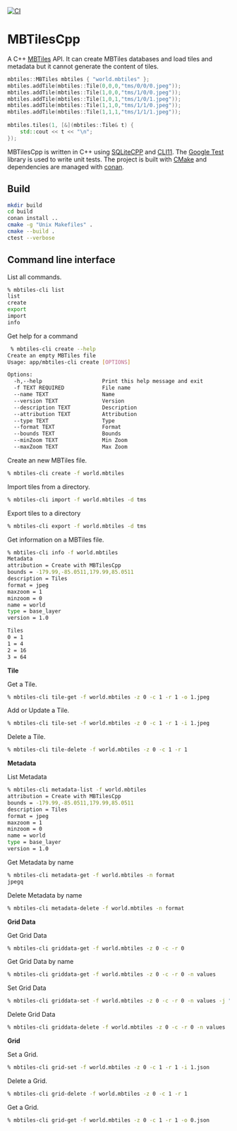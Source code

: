 [![CI](https://github.com/jericks/MBTilesCpp/actions/workflows/ci.yml/badge.svg)](https://github.com/jericks/MBTilesCpp/actions/workflows/ci.yml)

MBTilesCpp
==========

A C++ [MBTiles](https://github.com/mapbox/mbtiles-spec) API.  It can create MBTiles databases and load tiles and metadata but it cannot generate the content of tiles.

```cpp
mbtiles::MBTiles mbtiles { "world.mbtiles" };
mbtiles.addTile(mbtiles::Tile(0,0,0,"tms/0/0/0.jpeg"));
mbtiles.addTile(mbtiles::Tile(1,0,0,"tms/1/0/0.jpeg"));
mbtiles.addTile(mbtiles::Tile(1,0,1,"tms/1/0/1.jpeg"));
mbtiles.addTile(mbtiles::Tile(1,1,0,"tms/1/1/0.jpeg"));
mbtiles.addTile(mbtiles::Tile(1,1,1,"tms/1/1/1.jpeg"));
   
mbtiles.tiles(1, [&](mbtiles::Tile& t) {
    std::cout << t << "\n";
});
```

MBTilesCpp is written in C++ using [SQLiteCPP](https://github.com/SRombauts/SQLiteCpp) and [CLI11](https://github.com/CLIUtils/CLI11).  The [Google Test](https://github.com/google/googletest) library is used to write unit tests.  The project is built
with [CMake](https://cmake.org/) and dependencies are managed with [conan](https://conan.io/).

Build
-----

```bash
mkdir build
cd build
conan install ..
cmake -g "Unix Makefiles" .
cmake --build .
ctest --verbose
```

Command line interface
----------------------

List all commands.

```bash
% mbtiles-cli list
list
create
export
import
info
```

Get help for a command

```bash
 % mbtiles-cli create --help
Create an empty MBTiles file
Usage: app/mbtiles-cli create [OPTIONS]

Options:
  -h,--help                   Print this help message and exit
  -f TEXT REQUIRED            File name
  --name TEXT                 Name
  --version TEXT              Version
  --description TEXT          Description
  --attribution TEXT          Attribution
  --type TEXT                 Type
  --format TEXT               Format
  --bounds TEXT               Bounds
  --minZoom TEXT              Min Zoom
  --maxZoom TEXT              Max Zoom
```

Create an new MBTiles file.

```bash
% mbtiles-cli create -f world.mbtiles
```

Import tiles from a directory.

```bash
% mbtiles-cli import -f world.mbtiles -d tms
```

Export tiles to a directory

```bash
% mbtiles-cli export -f world.mbtiles -d tms
```

Get information on a MBTiles file.

```bash
% mbtiles-cli info -f world.mbtiles
Metadata
attribution = Create with MBTilesCpp
bounds = -179.99,-85.0511,179.99,85.0511
description = Tiles
format = jpeg
maxzoom = 1
minzoom = 0
name = world
type = base_layer
version = 1.0

Tiles
0 = 1
1 = 4
2 = 16
3 = 64
```

**Tile**

Get a Tile.

```bash
% mbtiles-cli tile-get -f world.mbtiles -z 0 -c 1 -r 1 -o 1.jpeg
```

Add or Update a Tile.

```bash
% mbtiles-cli tile-set -f world.mbtiles -z 0 -c 1 -r 1 -i 1.jpeg
```

Delete a Tile.

```bash
% mbtiles-cli tile-delete -f world.mbtiles -z 0 -c 1 -r 1
```

**Metadata**

List Metadata

```bash
% mbtiles-cli metadata-list -f world.mbtiles
attribution = Create with MBTilesCpp
bounds = -179.99,-85.0511,179.99,85.0511
description = Tiles
format = jpeg
maxzoom = 1
minzoom = 0
name = world
type = base_layer
version = 1.0
```

Get Metadata by name

```bash
% mbtiles-cli metadata-get -f world.mbtiles -n format
jpegq
```

Delete Metadata by name

```bash
% mbtiles-cli metadata-delete -f world.mbtiles -n format
```

**Grid Data**

Get Grid Data

```bash
% mbtiles-cli griddata-get -f world.mbtiles -z 0 -c -r 0
```

Get Grid Data by name

```bash
% mbtiles-cli griddata-get -f world.mbtiles -z 0 -c -r 0 -n values
```

Set Grid Data

```bash
% mbtiles-cli griddata-set -f world.mbtiles -z 0 -c -r 0 -n values -j "[1,2,3,4]"
```

Delete Grid Data

```bash
% mbtiles-cli griddata-delete -f world.mbtiles -z 0 -c -r 0 -n values
```

**Grid**

Set a Grid.

```bash
% mbtiles-cli grid-set -f world.mbtiles -z 0 -c 1 -r 1 -i 1.json
```

Delete a Grid.

```bash
% mbtiles-cli grid-delete -f world.mbtiles -z 0 -c 1 -r 1
```

Get a Grid.

```bash
% mbtiles-cli grid-get -f world.mbtiles -z 0 -c 1 -r 1 -o 0.json
```